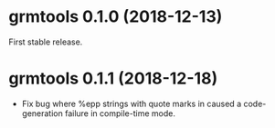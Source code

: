 # grmtools 0.1.0 (2018-12-13)

First stable release.


# grmtools 0.1.1 (2018-12-18)

* Fix bug where %epp strings with quote marks in caused a code-generation
  failure in compile-time mode.
